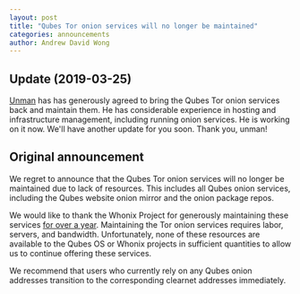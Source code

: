 ```yaml
---
layout: post
title: "Qubes Tor onion services will no longer be maintained"
categories: announcements
author: Andrew David Wong
---
```


Update (2019-03-25)
-------------------

[Unman] has has generously agreed to bring the Qubes Tor onion services
back and maintain them. He has considerable experience in hosting and
infrastructure management, including running onion services. He is
working on it now. We'll have another update for you soon. Thank you,
unman!

Original announcement
---------------------

We regret to announce that the Qubes Tor onion services will no longer
be maintained due to lack of resources. This includes all Qubes onion
services, including the Qubes website onion mirror and the onion package
repos.

We would like to thank the Whonix Project for generously maintaining
these services [for over a year][orig-onion-ann]. Maintaining the Tor
onion services requires labor, servers, and bandwidth. Unfortunately,
none of these resources are available to the Qubes OS or Whonix projects
in sufficient quantities to allow us to continue offering these
services.

We recommend that users who currently rely on any Qubes onion addresses
transition to the corresponding clearnet addresses immediately.


[Unman]: https://www.qubes-os.org/team/#unman
[orig-onion-ann]: https://www.qubes-os.org/news/2018/01/23/qubes-whonix-next-gen-tor-onion-services/

